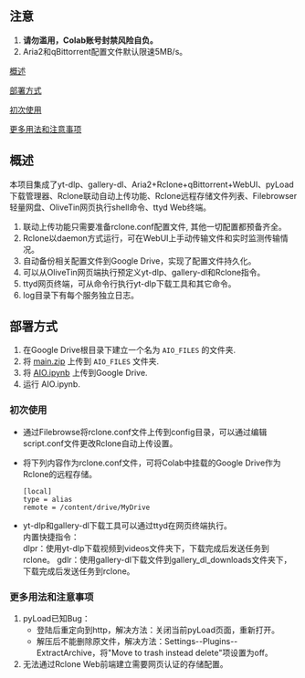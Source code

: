 ## 注意

 1. **请勿滥用，Colab账号封禁风险自负。**
 2. Aria2和qBittorrent配置文件默认限速5MB/s。

[概述](#概述)

[部署方式](#部署方式)

[初次使用](#初次使用)  

[更多用法和注意事项](#更多用法和注意事项)  

## 概述

本项目集成了yt-dlp、gallery-dl、Aria2+Rclone+qBittorrent+WebUI、pyLoad下载管理器、Rclone联动自动上传功能、Rclone远程存储文件列表、Filebrowser轻量网盘、OliveTin网页执行shell命令、ttyd Web终端。

 1. 联动上传功能只需要准备rclone.conf配置文件, 其他一切配置都预备齐全。
 2. Rclone以daemon方式运行，可在WebUI上手动传输文件和实时监测传输情况。
 3. 自动备份相关配置文件到Google Drive，实现了配置文件持久化。
 4. 可以从OliveTin网页端执行预定义yt-dlp、gallery-dl和Rclone指令。
 5. ttyd网页终端，可从命令行执行yt-dlp下载工具和其它命令。
 6. log目录下有每个服务独立日志。

## 部署方式

 1. 在Google Drive根目录下建立一个名为 <code>AIO_FILES</code> 的文件夹.
 2. 将 [main.zip](https://github.com/wy580477/Leech-AIO-APP-EX/archive/refs/heads/Colab.zip) 上传到 <code>AIO_FILES</code> 文件夹.
 3. 将 [AIO.ipynb](https://github.com/wy580477/Leech-AIO-APP-EX/raw/Colab/AIO.ipynb) 上传到Google Drive.
 4. 运行 AIO.ipynb.

### 初次使用

- 通过Filebrowse将rclone.conf文件上传到config目录，可以通过编辑script.conf文件更改Rclone自动上传设置。
- 将下列内容作为rclone.conf文件，可将Colab中挂载的Google Drive作为Rclone的远程存储。

      [local]
      type = alias
      remote = /content/drive/MyDrive

- yt-dlp和gallery-dl下载工具可以通过ttyd在网页终端执行。    
    内置快捷指令：  
    dlpr：使用yt-dlp下载视频到videos文件夹下，下载完成后发送任务到rclone。 
    gdlr：使用gallery-dl下载文件到gallery_dl_downloads文件夹下，下载完成后发送任务到rclone。  

### 更多用法和注意事项

 1. pyLoad已知Bug：
    - 登陆后重定向到http，解决方法：关闭当前pyLoad页面，重新打开。
    - 解压后不能删除原文件，解决方法：Settings--Plugins--ExtractArchive，将"Move to trash instead delete"项设置为off。
 2. 无法通过Rclone Web前端建立需要网页认证的存储配置。

